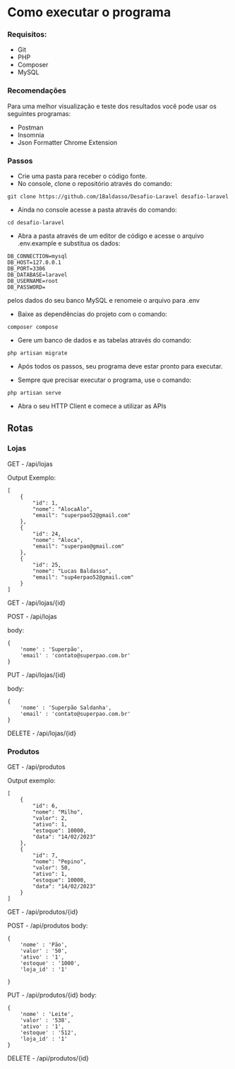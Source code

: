# Como executar o programa

### Requisitos:

- Git
- PHP
- Composer
- MySQL

### Recomendações
Para uma melhor visualização e teste dos resultados você pode usar os seguintes programas:
- Postman
- Insomnia
- Json Formatter Chrome Extension

### Passos

- Crie uma pasta para receber o código fonte.
- No console, clone o repositório através do comando:

```git clone https://github.com/1Baldasso/Desafio-Laravel desafio-laravel```

- Ainda no console acesse a pasta através do comando:

```cd desafio-laravel```

- Abra a pasta através de um editor de código e acesse o arquivo .env.example e substitua os dados:
```
DB_CONNECTION=mysql
DB_HOST=127.0.0.1
DB_PORT=3306
DB_DATABASE=laravel
DB_USERNAME=root
DB_PASSWORD=
```
pelos dados do seu banco MySQL e renomeie o arquivo para .env

- Baixe as dependências do projeto com o comando:

```composer compose```

- Gere um banco de dados e as tabelas através do comando:

```php artisan migrate```

- Após todos os passos, seu programa deve estar pronto para executar.

- Sempre que precisar executar o programa, use o comando:

```php artisan serve```

- Abra o seu HTTP Client e comece a utilizar as APIs

## Rotas

### Lojas
GET - /api/lojas

Output Exemplo:
```
[
    {
        "id": 1,
        "nome": "AlocaAlo",
        "email": "superpao52@gmail.com"
    },
    {
        "id": 24,
        "nome": "Aloca",
        "email": "superpao@gmail.com"
    },
    {
        "id": 25,
        "nome": "Lucas Baldasso",
        "email": "sup4erpao52@gmail.com"
    }
]
```
GET - /api/lojas/{id}

POST - /api/lojas 

body: 
```
{
    'nome' : 'Superpão',
    'email' : 'contato@superpao.com.br'
}
```
PUT - /api/lojas/{id}

body: 
```
{
    'nome' : 'Superpão Saldanha',
    'email' : 'contato@superpao.com.br'
}
```
DELETE - /api/lojas/{id}

### Produtos
GET - /api/produtos

Output exemplo:
```
[
    {
        "id": 6,
        "nome": "Milho",
        "valor": 2,
        "ativo": 1,
        "estoque": 10000,
        "data": "14/02/2023"
    },
    {
        "id": 7,
        "nome": "Pepino",
        "valor": 50,
        "ativo": 1,
        "estoque": 10000,
        "data": "14/02/2023"
    }
]
```
GET - /api/produtos/{id}

POST - /api/produtos 
body: 
```
{
    'nome' : 'Pão',
    'valor' : '50',
    'ativo' : '1',
    'estoque' : '1000',
    'loja_id' : '1'

}
```
PUT - /api/produtos/{id}
body: 
```
{
    'nome' : 'Leite',
    'valor' : '538',
    'ativo' : '1',
    'estoque' : '512',
    'loja_id' : '1'
}
```
DELETE - /api/produtos/{id}
